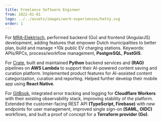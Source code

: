 ```yaml
---
title: Freelance Software Engineer
from: 2022-01-01
logo: ../../assets/images/work-experiences/hetty.svg
order: 1
---
```


For [MRA-Elektrisch](https://www.mra-e.nl/), performed backend (Go) and frontend
(AngularJS) development, adding features that empower Dutch municipalities to
better plan, build and manage +10k public EV charging stations. Keywords:
APIs/RPCs, process/workflow management, **PostgreSQL**, **PostGIS**.

For [Crate](https://about.crate.co/), built and maintained **Python** backend
services and **(RAG)** pipelines on **AWS Lambda** to support their AI-powered
content saving and curation platform. Implemented product features for
AI-assisted content categorization, curation and reporting. Helped further
develop their mobile app using **React Native**.

For [GitBook](https://www.gitbook.com/), integrated error tracking and logging
for **Cloudflare Workers** with their existing observability stack, improving
stability of the platform. Extended the customer-facing REST API
**(TypeScript, Firebase)** with new endpoints for user management, improved
single sign-on **(SAML, OIDC)** workflows, and built a proof of concept for a
**Terraform provider (Go)**.
